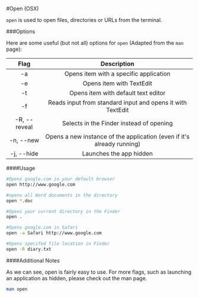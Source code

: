 #Open (OSX)

`open` is used to open files, directories or URLs from the terminal. 

###Options

Here are some useful (but not all) options for `open` (Adapted from the `man` page):

|     Flag     |               Description                |
| :----------: | :--------------------------------------: |
|      -a      |  Opens item with a specific application  |
|      -e      |         Opens item with TextEdit         |
|      -t      |   Opens item with default text editor    |
|      -f      | Reads input from standard input and opens it with TextEdit |
| -R, --reveal | Selects in the Finder instead of opening |
|  -n, --new   | Opens a new instance of the application (even if it's already running) |
|  -j, --hide  |         Launches the app hidden          |

####Usage

~~~bash
#Opens google.com in your default browser
open http://www.google.com

#opens all Word documents in the directory
open *.doc

#Opens your current directory in the Finder
open .

#Opens google.com in Safari
open -a Safari http://www.google.com

#Opens specifed file location in Finder
open -R diary.txt
~~~

####Additional Notes

As we can see, open is fairly easy to use. For more flags, such as launching an application as hidden, please check out the man page.

~~~bash
man open
~~~

